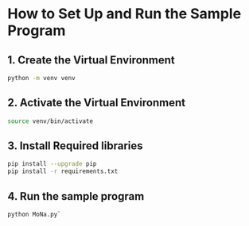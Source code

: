 # How to Set Up and Run the Sample Program

## 1. Create the Virtual Environment
```bash
python -m venv venv
```

## 2. Activate the Virtual Environment
```bash
source venv/bin/activate
```

## 3. Install Required libraries
```bash
pip install --upgrade pip
pip install -r requirements.txt
```

## 4. Run the sample program
```bash
python MoNa.py`
```